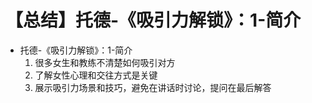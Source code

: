# 【总结】托德-《吸引力解锁》：1-简介

-   托德-《吸引力解锁》：1-简介
    1.  很多女生和教练不清楚如何吸引对方
    2.  了解女性心理和交往方式是关键
    3.  展示吸引力场景和技巧，避免在讲话时讨论，提问在最后解答